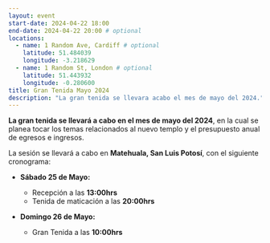 ```yaml
---
layout: event
start-date: 2024-04-22 18:00
end-date: 2024-04-22 20:00 # optional
locations:
  - name: 1 Random Ave, Cardiff # optional
    latitude: 51.484039
    longitude: -3.218629
  - name: 1 Random St, London # optional
    latitude: 51.443932
    longitude: -0.280600
title: Gran Tenida Mayo 2024
description: "La gran tenida se llevara acabo el mes de mayo del 2024."
---
```

**La gran tenida se llevará a cabo en el mes de mayo del 2024**, en la cual se planea tocar los temas relacionados al nuevo templo y el presupuesto anual de egresos e ingresos. 

La sesión se llevará a cabo en **Matehuala, San Luis Potosí**, con el siguiente cronograma:

- **Sábado 25 de Mayo:**
  - Recepción a las **13:00hrs**
  - Tenida de maticación a las **20:00hrs**

- **Domingo 26 de Mayo:**
  - Gran Tenida a las **10:00hrs**
